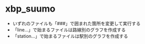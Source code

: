# xbp_suumo

- いずれのファイルも「###」で囲まれた箇所を変更して実行する
- 「line…」で始まるファイルは路線別のグラフを作成する
- 「station…」で始まるファイルは駅別のグラフを作成する